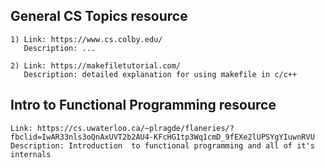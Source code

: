 ## General CS Topics resource
	1) Link: https://www.cs.colby.edu/
	   Description: ...
	
	2) Link: https://makefiletutorial.com/
	   Description: detailed explanation for using makefile in c/c++
	
## Intro to Functional Programming resource
	Link: https://cs.uwaterloo.ca/~plragde/flaneries/?fbclid=IwAR33nls3oQnAxUVT2b2AU4-KFcHG1tp3Wq1cmD_9fEXe2lUPSYgYIuwnRVU
	Description: Introduction  to functional programming and all of it's internals

